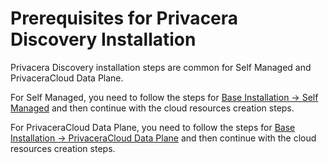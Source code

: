 # Prerequisites for Privacera Discovery Installation

Privacera Discovery installation steps are common for Self Managed and PrivaceraCloud Data Plane.

For Self Managed, you need to follow the steps for 
[Base Installation -> Self Managed](../base-installation/self-managed/index.md) and then continue 
with the cloud resources creation steps.

For PrivaceraCloud Data Plane, you need to follow the steps for 
[Base Installation -> PrivaceraCloud Data Plane](../base-installation/privaceracloud-data-plane/prerequisites.md)
and then continue with the cloud resources creation steps.